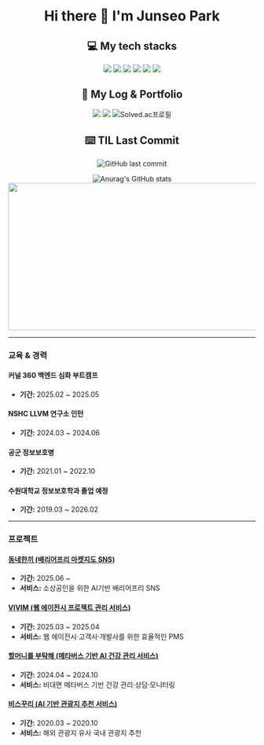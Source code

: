 
<h1 align="center">Hi there 👋 I'm Junseo Park</h1>

<h2 align="center">💻 My tech stacks</h2>

<p align="center">
  <img src="https://img.shields.io/badge/springboot-6DB33F?style=for-the-badge&logo=springboot&logoColor=white">
  <img src="https://img.shields.io/badge/fastapi-009688?style=for-the-badge&logo=fastapi&logoColor=white">
  <img src="https://img.shields.io/badge/redis-FF4438?style=for-the-badge&logo=redis&logoColor=white">
  <img src="https://img.shields.io/badge/docker-2496ED?style=for-the-badge&logo=docker&logoColor=white">
  <img src="https://img.shields.io/badge/jenkins-D24939?style=for-the-badge&logo=jenkins&logoColor=white">
  <img src="https://img.shields.io/badge/sonarqube-4E98CD?style=for-the-badge&logo=sonarqube&logoColor=white">
  
</p>

<!-- ![Top Langs](https://github-readme-stats-sigma-five.vercel.app/api/top-langs/?username=HoyiTT&show_icons=true&theme=radical) -->

<h2 align="center">📖 My Log & Portfolio </h2>
<p align="center">
  <a href="https://jspark33.tistory.com"><img src="https://img.shields.io/badge/HoyiTT-E5511E?style=flat-square&logo=Tistory&logoColor=white"/></a>
  <a href="https://hoyitt.notion.site/80609dd5c3f240e79667424b2cdf4ba2?pvs=4"><img src="https://img.shields.io/badge/HoyiTT-ffffff?style=flat-square&logo=notion&logoColor=black"/></a>
  <img src="http://mazassumnida.wtf/api/mini/generate_badge?boj=ppp9177" alt="Solved.ac프로필"/>
</p>

<h2 align="center">⌨️ TIL Last Commit</h2>
<p align="center">
  <img src="https://img.shields.io/github/last-commit/PoroGramr/TIL" alt="GitHub last commit"/>
</p>

<p align="center">
  <img src="https://github-readme-stats-sigma-five.vercel.app/api?username=PoroGramr&show_icons=true&theme=radical" alt="Anurag's GitHub stats"/>
  <a href="https://github.com/devxb/gitanimals">
<img
  src="https://render.gitanimals.org/farms/PoroGramr"
  width="600"
  height="300"
/>
</a>
</p>

* * *

### 교육 & 경력

#### 커널 360 백엔드 심화 부트캠프 
- **기간:** 2025.02 ~ 2025.05

#### NSHC LLVM 연구소 인턴
- **기간:** 2024.03 ~ 2024.06

#### 공군 정보보호병
- **기간:** 2021.01 ~ 2022.10

#### 수원대학교 정보보호학과 졸업 예정
- **기간:** 2019.03 ~ 2026.02

* * *

### 프로젝트

#### [동네한끼 (배리어프리 마켓지도 SNS)](https://github.com/DongneHankki/DongneHankki-BE)
- **기간:** 2025.06 ~ 
- **서비스:** 소상공인을 위한 AI기반 배리어프리 SNS  

#### [VIVIM (웹 에이전시 프로젝트 관리 서비스)](https://github.com/PoroGramr/KDEV4-VIVIM-BE)
- **기간:** 2025.03 ~ 2025.04  
- **서비스:** 웹 에이전시·고객사·개발사를 위한 효율적인 PMS  

#### [할머니를 부탁해 (메타버스 기반 AI 건강 관리 서비스)](https://github.com/brianhhy/LSPT)
- **기간:** 2024.04 ~ 2024.10  
- **서비스:** 비대면 메타버스 기반 건강 관리·상담·모니터링  

#### [비스꾸리 (AI 기반 관광지 추천 서비스)](https://github.com/hjs1212/2020_hanium_Ai_Tour)
- **기간:** 2020.03 ~ 2020.10  
- **서비스:** 해외 관광지 유사 국내 관광지 추천  


